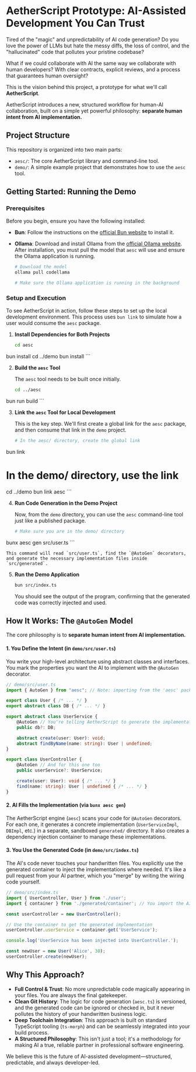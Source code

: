 # AetherScript Prototype: AI-Assisted Development You Can Trust

Tired of the "magic" and unpredictability of AI code generation? Do you love the power of LLMs but hate the messy diffs, the loss of control, and the "hallucinated" code that pollutes your pristine codebase?

What if we could collaborate with AI the same way we collaborate with human developers? With clear contracts, explicit reviews, and a process that guarantees human oversight?

This is the vision behind this project, a prototype for what we'll call **AetherScript**.

AetherScript introduces a new, structured workflow for human-AI collaboration, built on a simple yet powerful philosophy: **separate human intent from AI implementation.**

## Project Structure

This repository is organized into two main parts:

*   `aesc/`: The core AetherScript library and command-line tool.
*   `demo/`: A simple example project that demonstrates how to use the `aesc` tool.

## Getting Started: Running the Demo

### Prerequisites

Before you begin, ensure you have the following installed:

- **Bun**: Follow the instructions on the [official Bun website](https://bun.sh/) to install it.
- **Ollama**: Download and install Ollama from the [official Ollama website](https://ollama.com/download). After installation, you must pull the model that `aesc` will use and ensure the Ollama application is running.

  ```bash
  # Download the model
  ollama pull codellama

  # Make sure the Ollama application is running in the background
  ```

### Setup and Execution

To see AetherScript in action, follow these steps to set up the local development environment. This process uses `bun link` to simulate how a user would consume the `aesc` package.

1.  **Install Dependencies for Both Projects**

    ```bash
    cd aesc
bun install
cd ../demo
bun install
    ```

2.  **Build the `aesc` Tool**

    The `aesc` tool needs to be built once initially.

    ```bash
    cd ../aesc
bun run build
    ```

3.  **Link the `aesc` Tool for Local Development**

    This is the key step. We'll first create a global link for the `aesc` package, and then consume that link in the `demo` project.

    ```bash
    # In the aesc/ directory, create the global link
bun link

# In the demo/ directory, use the link
cd ../demo
bun link aesc
    ```

4.  **Run Code Generation in the Demo Project**

    Now, from the `demo` directory, you can use the `aesc` command-line tool just like a published package.

    ```bash
    # Make sure you are in the demo/ directory
bunx aesc gen src/user.ts
    ```

    This command will read `src/user.ts`, find the `@AutoGen` decorators, and generate the necessary implementation files inside `src/generated`.

5.  **Run the Demo Application**

    ```bash
    bun src/index.ts
    ```

    You should see the output of the program, confirming that the generated code was correctly injected and used.

## How It Works: The `@AutoGen` Model

The core philosophy is to **separate human intent from AI implementation.**

#### 1. You Define the Intent (in `demo/src/user.ts`)

You write your high-level architecture using abstract classes and interfaces. You mark the properties you want the AI to implement with the `@AutoGen` decorator.

```typescript
// demo/src/user.ts
import { AutoGen } from "aesc"; // Note: importing from the 'aesc' package

export class User { /* ... */ }
export abstract class DB { /* ... */ }

export abstract class UserService {
    @AutoGen // You're telling AetherScript to generate the implementation for this
    public db?: DB;

    abstract create(user: User): void;
    abstract findByName(name: string): User | undefined;
}

export class UserController {
    @AutoGen // And for this one too
    public userService?: UserService;

    create(user: User): void { /* ... */ }
    find(name: string): User | undefined { /* ... */ }
}
```

#### 2. AI Fills the Implementation (via `bunx aesc gen`)

The AetherScript engine (`aesc`) scans your code for `@AutoGen` decorators. For each one, it generates a concrete implementation (`UserServiceImpl`, `DBImpl`, etc.) in a separate, sandboxed `generated/` directory. It also creates a dependency injection container to manage these implementations.

#### 3. You Use the Generated Code (in `demo/src/index.ts`)

The AI's code never touches your handwritten files. You explicitly use the generated container to inject the implementations where needed. It's like a pull request from your AI partner, which you "merge" by writing the wiring code yourself.

```typescript
// demo/src/index.ts
import { UserController, User } from './user';
import { container } from './generated/container'; // You import the AI's work

const userController = new UserController();

// Use the container to get the generated implementation
userController.userService = container.get('UserService');

console.log('UserService has been injected into UserController.');

const newUser = new User('Alice', 30);
userController.create(newUser);
```

## Why This Approach?

*   **Full Control & Trust**: No more unpredictable code magically appearing in your files. You are always the final gatekeeper.
*   **Clean Git History**: The logic for code generation (`aesc.ts`) is versioned, and the generated code can be ignored or checked in, but it never pollutes the history of your handwritten business logic.
*   **Deep Toolchain Integration**: This approach is built on standard TypeScript tooling (`ts-morph`) and can be seamlessly integrated into your build process.
*   **A Structured Philosophy**: This isn't just a tool; it's a methodology for making AI a true, reliable partner in professional software engineering.

We believe this is the future of AI-assisted development—structured, predictable, and always developer-led.
